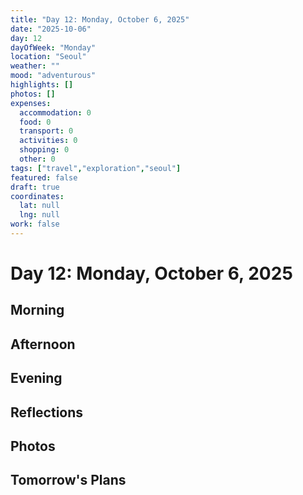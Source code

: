 ```yaml
---
title: "Day 12: Monday, October 6, 2025"
date: "2025-10-06"
day: 12
dayOfWeek: "Monday"
location: "Seoul"
weather: ""
mood: "adventurous"
highlights: []
photos: []
expenses:
  accommodation: 0
  food: 0
  transport: 0
  activities: 0
  shopping: 0
  other: 0
tags: ["travel","exploration","seoul"]
featured: false
draft: true
coordinates:
  lat: null
  lng: null
work: false
---
```

# Day 12: Monday, October 6, 2025

## Morning

## Afternoon

## Evening

## Reflections

## Photos

## Tomorrow's Plans

